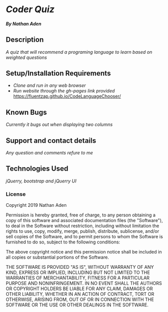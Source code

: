 # _Coder Quiz_

##### By _**Nathan Aden**_

## Description

_A quiz that will recommend a programing language to learn based on weighted questions_

## Setup/Installation Requirements

* _Clone and run in any web browser_
* _Run website through the gh-pages link provided_
  https://fluentzap.github.io/CodeLanguageChooser/
## Known Bugs

_Currently it bugs out when displaying two columns_

## Support and contact details

_Any question and comments refure to me_

## Technologies Used

_jQuerry, bootstrap and jQuerry UI_

### License

Copyright 2019 Nathan Aden

Permission is hereby granted, free of charge, to any person obtaining a copy of this software and associated documentation files (the "Software"), to deal in the Software without restriction, including without limitation the rights to use, copy, modify, merge, publish, distribute, sublicense, and/or sell copies of the Software, and to permit persons to whom the Software is furnished to do so, subject to the following conditions:

The above copyright notice and this permission notice shall be included in all copies or substantial portions of the Software.

THE SOFTWARE IS PROVIDED "AS IS", WITHOUT WARRANTY OF ANY KIND, EXPRESS OR IMPLIED, INCLUDING BUT NOT LIMITED TO THE WARRANTIES OF MERCHANTABILITY, FITNESS FOR A PARTICULAR PURPOSE AND NONINFRINGEMENT. IN NO EVENT SHALL THE AUTHORS OR COPYRIGHT HOLDERS BE LIABLE FOR ANY CLAIM, DAMAGES OR OTHER LIABILITY, WHETHER IN AN ACTION OF CONTRACT, TORT OR OTHERWISE, ARISING FROM, OUT OF OR IN CONNECTION WITH THE SOFTWARE OR THE USE OR OTHER DEALINGS IN THE SOFTWARE.
